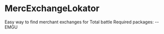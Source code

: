 # MercExchangeLokator
Easy way to find merchant exchanges for Total battle
Required packages:
-- EMGU
